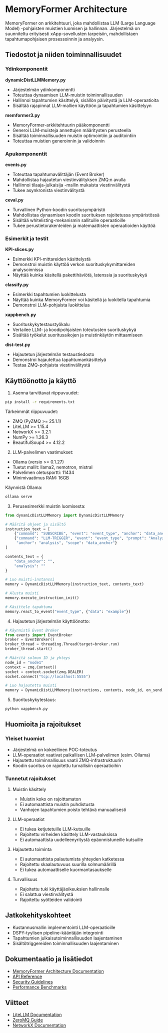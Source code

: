 # MemoryFormer Architecture

MemoryFormer on arkkitehtuuri, joka mahdollistaa LLM (Large Language Model) -pohjaisten muistien luomisen ja hallinnan. Järjestelmä on suunniteltu erityisesti xApp-sovellusten tarpeisiin, mahdollistaen tapahtumapohjaisen prosessoinnin ja analyysin.

## Tiedostot ja niiden toiminnallisuudet

### Ydinkomponentit

**dynamicDistLLMMemory.py**
- Järjestelmän ydinkomponentti
- Toteuttaa dynaamisen LLM-muistin toiminnallisuuden
- Hallinnoi tapahtumien käsittelyä, sisällön päivitystä ja LLM-operaatioita
- Sisältää rajapinnat LLM-mallien käyttöön ja tapahtumien käsittelyyn

**memformer3.py**
- MemoryFormer-arkkitehtuurin pääkomponentti
- Generoi LLM-muisteja annettujen määritysten perusteella
- Sisältää toiminnallisuuden muistin optimointiin ja auditointiin
- Toteuttaa muistien generoinnin ja validoinnin

### Apukomponentit

**events.py**
- Toteuttaa tapahtumavälittäjän (Event Broker)
- Mahdollistaa hajautetun viestinvälityksen ZMQ:n avulla
- Hallinnoi tilaaja-julkaisija -mallin mukaista viestinvälitystä
- Tukee asynkronista viestinvälitystä

**ceval.py**
- Turvallinen Python-koodin suoritusympäristö
- Mahdollistaa dynaamisen koodin suorituksen rajoitetussa ympäristössä
- Sisältää whitelisting-mekanismin sallituille operaatioille
- Tukee perustietorakenteiden ja matemaattisten operaatioiden käyttöä

### Esimerkit ja testit

**KPI-slices.py**
- Esimerkki KPI-mittareiden käsittelystä
- Demonstroi muistin käyttöä verkon suorituskykymittareiden analysoinnissa
- Näyttää kuinka käsitellä pakettihäviötä, latenssia ja suorituskykyä

**classify.py**
- Esimerkki tapahtumien luokittelusta
- Näyttää kuinka MemoryFormer voi käsitellä ja luokitella tapahtumia
- Demonstroi LLM-pohjaista luokittelua

**xappbench.py**
- Suorituskykytestaustyökalu
- Vertailee LLM- ja koodipohjaisten toteutusten suorituskykyä
- Sisältää työkalut suoritusaikojen ja muistinkäytön mittaamiseen

**dist-test.py**
- Hajautetun järjestelmän testaustiedosto
- Demonstroi hajautettua tapahtumankäsittelyä
- Testaa ZMQ-pohjaista viestinvälitystä

## Käyttöönotto ja käyttö

1. Asenna tarvittavat riippuvuudet:
```bash
pip install -r requirements.txt
```

Tärkeimmät riippuvuudet:
- ZMQ (PyZMQ >= 25.1.1)
- LiteLLM >= 1.15.4
- NetworkX >= 3.2.1
- NumPy >= 1.26.3
- BeautifulSoup4 >= 4.12.2

2. LLM-palvelimen vaatimukset:
- Ollama (versio >= 0.1.27)
- Tuetut mallit: llama2, nemotron, mistral
- Palvelimen oletusportti: 11434
- Minimivaatimus RAM: 16GB

Käynnistä Ollama:
```bash
ollama serve
```

3. Perusesimerkki muistin luomisesta:

```python
from dynamicDistLLMMemory import DynamicDistLLMMemory

# Määritä ohjeet ja sisältö
instruction_text = [
    {"command": "SUBSCRIBE", "event": "event_type", "anchor": "data_anchor"},
    {"command": "LLM-TRIGGER", "event": "event_type", "prompt": "Analyze data", 
     "anchor": "analysis", "scope": "data_anchor"}
]

contents_text = {
    "data_anchor": "",
    "analysis": ""
}

# Luo muisti-instanssi
memory = DynamicDistLLMMemory(instruction_text, contents_text)

# Alusta muisti
memory.execute_instruction_init()

# Käsittele tapahtuma
memory.react_to_event("event_type", {"data": "example"})
```

4. Hajautetun järjestelmän käyttöönotto:

```python
# Käynnistä Event Broker
from events import EventBroker
broker = EventBroker()
broker_thread = threading.Thread(target=broker.run)
broker_thread.start()

# Määritä solmun ID ja yhteys
node_id = "node1"
context = zmq.Context()
socket = context.socket(zmq.DEALER)
socket.connect("tcp://localhost:5555")

# Luo hajautettu muisti
memory = DynamicDistLLMMemory(instructions, contents, node_id, on_send, on_receive)
```

5. Suorituskykytestaus:
```bash
python xappbench.py
```

## Huomioita ja rajoitukset

### Yleiset huomiot
- Järjestelmä on kokeellinen POC-toteutus
- LLM-operaatiot vaativat paikallisen LLM-palvelimen (esim. Ollama)
- Hajautettu toiminnallisuus vaatii ZMQ-infrastruktuurin
- Koodin suoritus on rajoitettu turvallisiin operaatioihin

### Tunnetut rajoitukset
1. Muistin käsittely
   - Muistin koko on rajoittamaton
   - Ei automaattista muistin puhdistusta
   - Vanhojen tapahtumien poisto tehtävä manuaalisesti

2. LLM-operaatiot
   - Ei tukea ketjutetuille LLM-kutsuille
   - Rajoitettu virheiden käsittely LLM-vastauksissa
   - Ei automaattista uudelleenyritystä epäonnistuneille kutsuille

3. Hajautettu toiminta
   - Ei automaattista palautumista yhteyden katketessa
   - Rajoitettu skaalautuvuus suurilla solmumäärillä
   - Ei tukea automaattiselle kuormantasaukselle

4. Turvallisuus
   - Rajoitettu tuki käyttäjäoikeuksien hallinnalle
   - Ei salattua viestinvälitystä
   - Rajoitettu syötteiden validointi

## Jatkokehityskohteet

- Kustannusmallin implementointi LLM-operaatioille
- DSPY-tyylisen pipeline-kääntäjän integrointi
- Tapahtumien julkaisutoiminnallisuuden laajentaminen
- Sisältötriggereiden toiminnallisuuden laajentaminen

## Dokumentaatio ja lisätiedot

- [MemoryFormer Architecture Documentation](docs/architecture.md)
- [API Reference](docs/api.md)
- [Security Guidelines](docs/security.md)
- [Performance Benchmarks](docs/benchmarks.md)

## Viitteet

- [LiteLLM Documentation](https://docs.litellm.ai/)
- [ZeroMQ Guide](https://zguide.zeromq.org/)
- [NetworkX Documentation](https://networkx.org/documentation/stable/)

